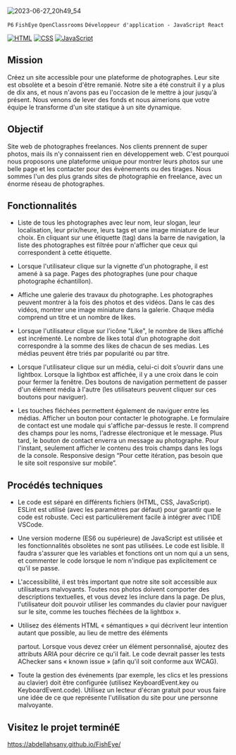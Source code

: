 ![2023-06-27_20h49_54](https://github.com/abdellahsany/FishEye/assets/106497263/18b146fb-0414-413c-9416-b52d8151bbff)

`P6` `FishEye` `OpenClassrooms` `Développeur d'application - JavaScript React`

[![HTML](https://img.shields.io/badge/HTML-HyperText%20Markup%20Language-orange)](https://developer.mozilla.org/fr/docs/Learn/HTML)
[![CSS](https://img.shields.io/badge/CSS-Cascading%20Style%20Sheets-blue)](https://developer.mozilla.org/fr/docs/Web/CSS)
[![JavaScript](https://img.shields.io/badge/JS-JavaScript-yellow)](https://www.javascript.com/)

## Mission

Créez un site accessible pour une plateforme de photographes. Leur site est obsolète et a besoin d'être remanié. Notre site a été construit il y a plus de dix ans, et nous n'avons pas eu l'occasion de le mettre à jour jusqu'à présent. Nous venons de lever des fonds et nous aimerions que votre équipe le transforme d'un site statique à un site dynamique. 

## Objectif 

Site web de photographes freelances. Nos clients prennent de super photos, mais ils n’y connaissent rien en développement web. C'est pourquoi nous proposons une plateforme unique pour montrer leurs photos sur une belle page et les contacter pour des événements ou des tirages. Nous sommes l'un des plus grands sites de photographie en freelance, avec un énorme réseau de photographes.

## Fonctionnalités

- Liste de tous les photographes avec leur nom, leur slogan, leur
localisation, leur prix/heure, leurs tags et une image miniature de leur
choix. En cliquant sur une étiquette (tag) dans la barre de navigation, la liste
des photographes est filtrée pour n'afficher que ceux qui
correspondent à cette étiquette.

- Lorsque l'utilisateur clique sur la vignette d'un photographe, il est
amené à sa page. Pages des photographes (une pour chaque photographe échantillon).
  
- Affiche une galerie des travaux du photographe. Les photographes peuvent montrer à la fois des photos et des vidéos. Dans le cas des vidéos, montrer une image miniature dans la galerie. Chaque média comprend un titre et un nombre de likes.
  
- Lorsque l'utilisateur clique sur l'icône "Like", le nombre de likes
affiché est incrémenté. Le nombre de likes total d’un photographe doit correspondre à la
somme des likes de chacun de ses medias. Les médias peuvent être triés par popularité ou par titre.
  
- Lorsque l'utilisateur clique sur un média, celui-ci doit s’ouvrir dans une
lightbox. Lorsque la lightbox est affichée, il y a une croix dans le coin pour
fermer la fenêtre. Des boutons de navigation permettent de passer d'un élément
média à l'autre (les utilisateurs peuvent cliquer sur ces boutons
pour naviguer).

- Les touches fléchées permettent également de naviguer entre
les médias. Afficher un bouton pour contacter le photographe. Le formulaire de contact est une modale qui s'affiche par-dessus
le reste. Il comprend des champs pour les noms, l'adresse électronique et
le message. Plus tard, le bouton de contact enverra un message au
photographe. Pour l'instant, seulement afficher le contenu des
trois champs dans les logs de la console. Responsive design “Pour cette itération, pas besoin que le site soit responsive sur mobile”.

## Procédés techniques

- Le code est séparé en différents fichiers (HTML, CSS, JavaScript). ESLint est utilisé (avec les paramètres par défaut) pour garantir que le code est robuste. Ceci est particulièrement facile à intégrer avec l'IDE VSCode.

- Une version moderne (ES6 ou supérieure) de JavaScript est utilisée et les fonctionnalités obsolètes ne sont pas utilisées. Le code est lisible. Il faudra s'assurer que les variables et fonctions ont un nom qui a un sens, et commenter le code lorsque le nom n'indique pas explicitement ce qu'il se passe.

- L'accessibilité, il est très important que notre site soit accessible aux utilisateurs malvoyants. Toutes nos photos doivent comporter des descriptions textuelles, et vous devez les inclure dans la page. De plus, l'utilisateur doit pouvoir utiliser les commandes du clavier pour naviguer sur le site, comme les touches fléchées de la lightbox ».

- Utilisez des éléments HTML « sémantiques » qui décrivent leur intention autant que possible, au lieu de mettre des éléments <div> partout. Lorsque vous devez créer un élément personnalisé, ajoutez des attributs ARIA pour décrire ce qu'il fait. Le code devrait passer les tests AChecker sans « known issue » (afin qu'il soit conforme aux WCAG).

- Toute la gestion des événements (par exemple, les clics et les pressions au clavier) doit être configurée (utilisez KeyboardEvent.key ou KeyboardEvent.code). Utilisez un lecteur d'écran gratuit pour vous faire une idée de ce que représente l'utilisation du site pour une personne malvoyante.

## Visitez le projet terminéE

https://abdellahsany.github.io/FishEye/
